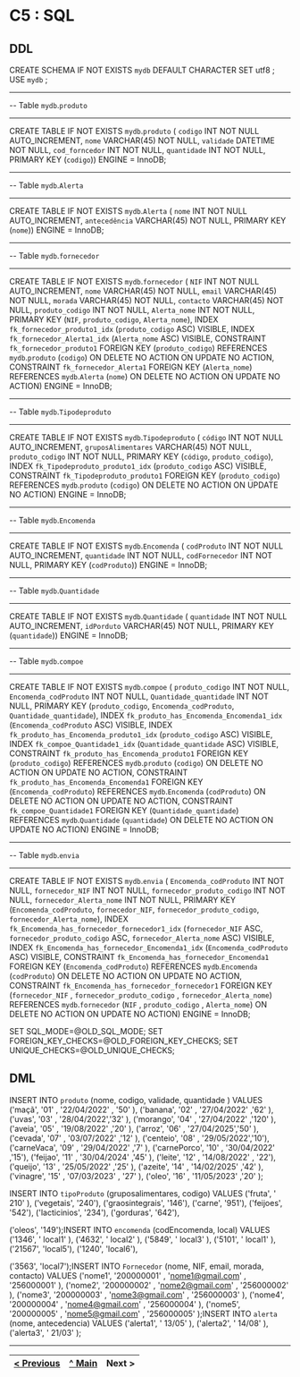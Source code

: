 # C5 : SQL

## DDL



CREATE SCHEMA IF NOT EXISTS `mydb` DEFAULT CHARACTER SET utf8 ;
USE `mydb` ;

-- -----------------------------------------------------
-- Table `mydb`.`produto`
-- -----------------------------------------------------
CREATE TABLE IF NOT EXISTS `mydb`.`produto` (
  `codigo` INT NOT NULL AUTO_INCREMENT,
  `nome` VARCHAR(45) NOT NULL,
  `validade` DATETIME NOT NULL,
  `cod_forncedor` INT NOT NULL,
  `quantidade` INT NOT NULL,
  PRIMARY KEY (`codigo`))
ENGINE = InnoDB;


-- -----------------------------------------------------
-- Table `mydb`.`Alerta`
-- -----------------------------------------------------
CREATE TABLE IF NOT EXISTS `mydb`.`Alerta` (
  `nome` INT NOT NULL AUTO_INCREMENT,
  `antecedência` VARCHAR(45) NOT NULL,
  PRIMARY KEY (`nome`))
ENGINE = InnoDB;


-- -----------------------------------------------------
-- Table `mydb`.`fornecedor`
-- -----------------------------------------------------
CREATE TABLE IF NOT EXISTS `mydb`.`fornecedor` (
  `NIF` INT NOT NULL AUTO_INCREMENT,
  `nome` VARCHAR(45) NOT NULL,
  `email` VARCHAR(45) NOT NULL,
  `morada` VARCHAR(45) NOT NULL,
  `contacto` VARCHAR(45) NOT NULL,
  `produto_codigo` INT NOT NULL,
  `Alerta_nome` INT NOT NULL,
  PRIMARY KEY (`NIF`, `produto_codigo`, `Alerta_nome`),
  INDEX `fk_fornecedor_produto1_idx` (`produto_codigo` ASC) VISIBLE,
  INDEX `fk_fornecedor_Alerta1_idx` (`Alerta_nome` ASC) VISIBLE,
  CONSTRAINT `fk_fornecedor_produto1`
    FOREIGN KEY (`produto_codigo`)
    REFERENCES `mydb`.`produto` (`codigo`)
    ON DELETE NO ACTION
    ON UPDATE NO ACTION,
  CONSTRAINT `fk_fornecedor_Alerta1`
    FOREIGN KEY (`Alerta_nome`)
    REFERENCES `mydb`.`Alerta` (`nome`)
    ON DELETE NO ACTION
    ON UPDATE NO ACTION)
ENGINE = InnoDB;


-- -----------------------------------------------------
-- Table `mydb`.`Tipodeproduto`
-- -----------------------------------------------------
CREATE TABLE IF NOT EXISTS `mydb`.`Tipodeproduto` (
  `código` INT NOT NULL AUTO_INCREMENT,
  `gruposAlimentares` VARCHAR(45) NOT NULL,
  `produto_codigo` INT NOT NULL,
  PRIMARY KEY (`código`, `produto_codigo`),
  INDEX `fk_Tipodeproduto_produto1_idx` (`produto_codigo` ASC) VISIBLE,
  CONSTRAINT `fk_Tipodeproduto_produto1`
    FOREIGN KEY (`produto_codigo`)
    REFERENCES `mydb`.`produto` (`codigo`)
    ON DELETE NO ACTION
    ON UPDATE NO ACTION)
ENGINE = InnoDB;


-- -----------------------------------------------------
-- Table `mydb`.`Encomenda`
-- -----------------------------------------------------
CREATE TABLE IF NOT EXISTS `mydb`.`Encomenda` (
  `codProduto` INT NOT NULL AUTO_INCREMENT,
  `quantidade` INT NOT NULL,
  `codFornecedor` INT NOT NULL,
  PRIMARY KEY (`codProduto`))
ENGINE = InnoDB;


-- -----------------------------------------------------
-- Table `mydb`.`Quantidade`
-- -----------------------------------------------------
CREATE TABLE IF NOT EXISTS `mydb`.`Quantidade` (
  `quantidade` INT NOT NULL AUTO_INCREMENT,
  `idPorduto` VARCHAR(45) NOT NULL,
  PRIMARY KEY (`quantidade`))
ENGINE = InnoDB;


-- -----------------------------------------------------
-- Table `mydb`.`compoe`
-- -----------------------------------------------------
CREATE TABLE IF NOT EXISTS `mydb`.`compoe` (
  `produto_codigo` INT NOT NULL,
  `Encomenda_codProduto` INT NOT NULL,
  `Quantidade_quantidade` INT NOT NULL,
  PRIMARY KEY (`produto_codigo`, `Encomenda_codProduto`, `Quantidade_quantidade`),
  INDEX `fk_produto_has_Encomenda_Encomenda1_idx` (`Encomenda_codProduto` ASC) VISIBLE,
  INDEX `fk_produto_has_Encomenda_produto1_idx` (`produto_codigo` ASC) VISIBLE,
  INDEX `fk_compoe_Quantidade1_idx` (`Quantidade_quantidade` ASC) VISIBLE,
  CONSTRAINT `fk_produto_has_Encomenda_produto1`
    FOREIGN KEY (`produto_codigo`)
    REFERENCES `mydb`.`produto` (`codigo`)
    ON DELETE NO ACTION
    ON UPDATE NO ACTION,
  CONSTRAINT `fk_produto_has_Encomenda_Encomenda1`
    FOREIGN KEY (`Encomenda_codProduto`)
    REFERENCES `mydb`.`Encomenda` (`codProduto`)
    ON DELETE NO ACTION
    ON UPDATE NO ACTION,
  CONSTRAINT `fk_compoe_Quantidade1`
    FOREIGN KEY (`Quantidade_quantidade`)
    REFERENCES `mydb`.`Quantidade` (`quantidade`)
    ON DELETE NO ACTION
    ON UPDATE NO ACTION)
ENGINE = InnoDB;


-- -----------------------------------------------------
-- Table `mydb`.`envia`
-- -----------------------------------------------------
CREATE TABLE IF NOT EXISTS `mydb`.`envia` (
  `Encomenda_codProduto` INT NOT NULL,
  `fornecedor_NIF` INT NOT NULL,
  `fornecedor_produto_codigo` INT NOT NULL,
  `fornecedor_Alerta_nome` INT NOT NULL,
  PRIMARY KEY (`Encomenda_codProduto`, `fornecedor_NIF`, `fornecedor_produto_codigo`, `fornecedor_Alerta_nome`),
  INDEX `fk_Encomenda_has_fornecedor_fornecedor1_idx` (`fornecedor_NIF` ASC, `fornecedor_produto_codigo` ASC, `fornecedor_Alerta_nome` ASC) VISIBLE,
  INDEX `fk_Encomenda_has_fornecedor_Encomenda1_idx` (`Encomenda_codProduto` ASC) VISIBLE,
  CONSTRAINT `fk_Encomenda_has_fornecedor_Encomenda1`
    FOREIGN KEY (`Encomenda_codProduto`)
    REFERENCES `mydb`.`Encomenda` (`codProduto`)
    ON DELETE NO ACTION
    ON UPDATE NO ACTION,
  CONSTRAINT `fk_Encomenda_has_fornecedor_fornecedor1`
    FOREIGN KEY (`fornecedor_NIF` , `fornecedor_produto_codigo` , `fornecedor_Alerta_nome`)
    REFERENCES `mydb`.`fornecedor` (`NIF` , `produto_codigo` , `Alerta_nome`)
    ON DELETE NO ACTION
    ON UPDATE NO ACTION)
ENGINE = InnoDB;


SET SQL_MODE=@OLD_SQL_MODE;
SET FOREIGN_KEY_CHECKS=@OLD_FOREIGN_KEY_CHECKS;
SET UNIQUE_CHECKS=@OLD_UNIQUE_CHECKS;


## DML

INSERT INTO `produto` (nome, codigo, validade, quantidade ) VALUES
('maçã', '01' , '22/04/2022' , '50' ),
('banana', '02' , '27/04/2022' ,'62' ),
('uvas', '03' , '28/04/2022','32' ),
('morango', '04' , '27/04/2022' ,'120' ),
('aveia', '05' , '19/08/2022' ,'20' ),
('arroz', '06' , '27/04/2025','50' ),
('cevada', '07' , '03/07/2022' ,'12' ),
('centeio', '08' , '29/05/2022','10'),
('carneVaca', '09' , '29/04/2022' ,'7' ),
('carnePorco', '10' , '30/04/2022' ,'15'),
('feijao', '11' , '30/04/2024' ,'45' ),
('leite', '12' , '14/08/2022' , '22'),
('queijo', '13' , '25/05/2022' ,'25' ),
('azeite', '14' , '14/02/2025' ,'42' ),
('vinagre', '15' , '07/03/2023' , '27' ),
('oleo', '16' , '11/05/2023' ,'20' );

INSERT INTO `tipoProduto` (gruposalimentares, codigo) VALUES
('fruta', ' 210' ),
('vegetais', '240'),
('graosintegrais', '146'),
('carne', '951'),
('feijoes', '542'),
('lacticinios', '234'),
('gorduras', '642'),

('oleos', '149');INSERT INTO `encomenda` (codEncomenda, local) VALUES
('1346', ' local1' ),
('4632', ' local2' ),
('5849', ' local3' ),
('5101', ' local1' ),
('21567', 'local5'),
('1240', 'local6'),

('3563', 'local7');INSERT INTO `Fornecedor` (nome, NIF, email, morada, contacto) VALUES
('nome1', '200000001' , 'nome1@gmail.com' , '256000001' ),
('nome2', '200000002' , 'nome2@gmail.com' , '256000002' ),
('nome3', '200000003' , 'nome3@gmail.com' , '256000003' ),
('nome4', '200000004' , 'nome4@gmail.com' , '256000004' ),
('nome5', '200000005' , 'nome5@gmail.com' , '256000005' );INSERT INTO `alerta` (nome, antecedencia) VALUES
('alerta1', ' 13/05' ),
('alerta2', ' 14/08' ),
('alerta3', ' 21/03' );



---
[< Previous](rebd04.md) | [^ Main](https://github.com/TCM21-SIBD03/reportSIBD) | Next >
:--- | :---: | ---: 
